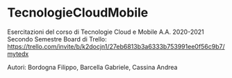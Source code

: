 # TecnologieCloudMobile
Esercitazioni del corso di Tecnologie Cloud e Mobile A.A. 2020-2021 Secondo Semestre
Board di Trello: https://trello.com/invite/b/k2docjn1/27eb6813b3a6333b753991ee0f56c9b7/mytedx

Autori: Bordogna Filippo, Barcella Gabriele, Cassina Andrea
